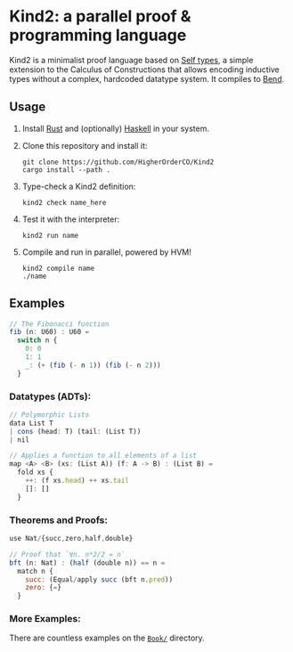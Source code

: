 # Kind2: a parallel proof & programming language

Kind2 is a minimalist proof language based on [Self
types](https://cse.sc.edu/~pfu/document/papers/rta-tlca.pdf), a simple extension
to the Calculus of Constructions that allows encoding inductive types without a
complex, hardcoded datatype system. It compiles to
[Bend](https://github.com/HigherOrderCO/Bend).

## Usage

1. Install [Rust](https://www.rust-lang.org/) and (optionally) [Haskell](https://www.haskell.org/) in your system.

2. Clone this repository and install it:

    ```
    git clone https://github.com/HigherOrderCO/Kind2
    cargo install --path .
    ```

3. Type-check a Kind2 definition:

    ```
    kind2 check name_here
    ```

4. Test it with the interpreter:

    ```
    kind2 run name
    ```

5. Compile and run in parallel, powered by HVM!

    ```
    kind2 compile name
    ./name
    ```

## Examples

```javascript
// The Fibonacci function
fib (n: U60) : U60 =
  switch n {
    0: 0
    1: 1
    _: (+ (fib (- n 1)) (fib (- n 2)))
  }
```

### Datatypes (ADTs):

```javascript
// Polymorphic Lists
data List T
| cons (head: T) (tail: (List T))
| nil

// Applies a function to all elements of a list
map <A> <B> (xs: (List A)) (f: A -> B) : (List B) =
  fold xs {
    ++: (f xs.head) ++ xs.tail
    []: []
  }
```

### Theorems and Proofs:

```javascript
use Nat/{succ,zero,half,double}

// Proof that `∀n. n*2/2 = n`
bft (n: Nat) : (half (double n)) == n =
  match n {
    succ: (Equal/apply succ (bft n.pred))
    zero: {=}
  }
```

### More Examples:

There are countless examples on the [`Book/`](book) directory.
